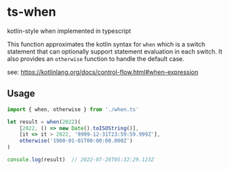 # ts-when
kotlin-style when implemented in typescript

This function approximates the kotlin syntax for `when` which is a switch statement that can optionally support statement evaluation in each switch. It also provides an `otherwise` function to handle the default case. 

see: https://kotlinlang.org/docs/control-flow.html#when-expression

## Usage

``` typescript
import { when, otherwise } from './when.ts'

let result = when(2022)(
    [2022, () => new Date().toISOString()],
    [it => it > 2022, '9999-12-31T23:59:59.999Z'],
    otherwise('1900-01-01T00:00:00.000Z')
)

console.log(result)  // 2022-07-28T05:32:29.123Z

```
